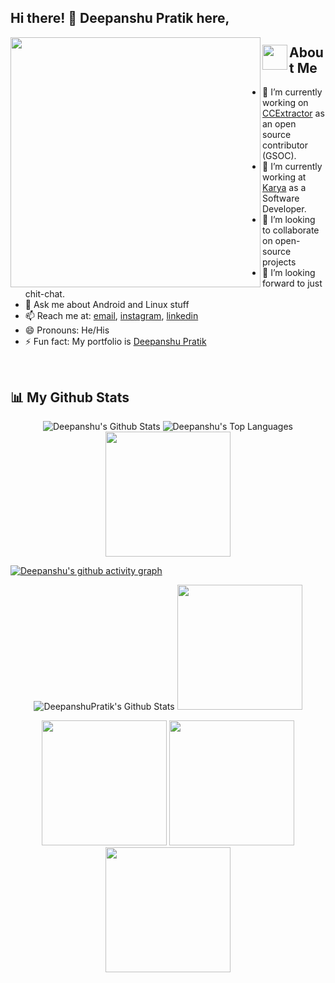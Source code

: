 ## Hi there! 👋 Deepanshu Pratik here,

<p>

<img align="left" src="https://user-images.githubusercontent.com/69595691/193453676-3abfe557-1fc1-46d8-8075-3b17b9f54887.gif" width="400px">

## <img align="left" src="https://user-images.githubusercontent.com/65576812/180335476-afb779d0-4032-4e60-9f4d-d1c3e849db2c.png" width="40px"> About Me

- 🔭 I’m currently working on [CCExtractor](https://github.com/CCExtractor/) as an open source contributor (GSOC).
- 🌱 I’m currently working at [Karya](https://karya.in/) as a Software Developer.  
- 👯 I’m looking to collaborate on open-source projects  
- 🤔 I’m looking forward to just chit-chat. 
- 💬 Ask me about Android and Linux stuff  
- 📫 Reach me at: <a href="mailto:deepanshu.pratik@gmail.com">email</a>, <a href="https://instagram.com/deepanshu_pratik">instagram<a/>, <a href="https://www.linkedin.com/in/deepanshu-pratik-41b6641a5/">linkedin<a/>
- 😄 Pronouns: He/His
- ⚡ Fun fact: My portfolio is <a href="https://deepanshupratik.github.io/" target="_blank"/>Deepanshu Pratik</a>

<p />

<br clear="left"/>

## 📊 My Github Stats

<p align="center">
<span><img alt="Deepanshu's Github Stats" src="https://github-readme-stats.vercel.app/api?username=DeepanshuPratik&show_icons=true&count_private=true&theme=react&hide_border=true&bg_color=0D1117" /></span>
 <span><img alt="Deepanshu's Top Languages" src="https://github-readme-stats.vercel.app/api/top-langs/?username=DeepanshuPratik&langs_count=8&count_private=true&layout=compact&theme=react&hide_border=true&bg_color=0D1117" /></span>
 <span><img src="https://user-images.githubusercontent.com/65576812/183567672-780321f4-eda3-4501-88a8-ea73f9e87d85.gif" width="200px"></span>
 </p>
 
 
 [![Deepanshu's github activity graph](https://github-readme-activity-graph.vercel.app/graph?username=DeepanshuPratik&bg_color=0d1117&color=00bfc2&line=00696b&point=00ffff&area=true&hide_border=true)](https://github.com/ashutosh00710/github-readme-activity-graph)
 
 <p align="center">
 <span><img alt="DeepanshuPratik's Github Stats" src="https://streak-stats.demolab.com?user=DeepanshuPratik&theme=cobalt&hide_border=true" /></span>
 <span><img src="https://github.com/thedroiddiv/thedroiddiv/assets/69595691/503a78ae-ab13-455f-aeeb-9eccaafa53ee" width="200px"></span>
 </p>
 
 <p align="center">
 <img src="https://github.com/thedroiddiv/thedroiddiv/assets/69595691/ad02e3df-ee1e-436c-9d2a-adad55645b5f" width="200px">
 <img src="https://github.com/thedroiddiv/thedroiddiv/assets/69595691/596b96c1-3d71-4925-accd-efa871909996" width="200px">
 <img src="https://github.com/thedroiddiv/thedroiddiv/assets/69595691/16ecfeb3-fd92-4834-8535-0c5d188ae2d8" width="200px">
 </p>

 <br/>
<p />

